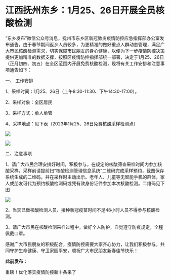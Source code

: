 # 江西抚州东乡：1月25、26日开展全员核酸检测

“东乡发布”微信公众号消息，抚州市东乡区新冠肺炎疫情防控应急指挥部办公室发布通告，由于春节期间返乡人员较多，为更精准的做好重点人群动态管理，满足广大市民核酸检测需求，切实保障市民朋友的身心健康，以便为下一步疫情防控决策提供更加精准的数据支撑，按照区疫情防控指挥部统一部署，决定于1月25、26日（正月初四、初五）在全区范围内开展免费核酸检测，现将有关工作安排和注意事项通告如下：

一、 工作安排

1、采样时间：1月25、26日（上午8:30-11:30、下午14:30-17:00）。

2、采样对象：全区居民

3、采样方式：单人单管

4、采样地点：见下表（2023年1月25、26日免费核酸采样检测点）

![](https://inews.gtimg.com/newsapp_bt/0/15625466006/1000)

![](https://inews.gtimg.com/newsapp_bt/0/15625466005/1000)

二、注意事项

1、请广大市民合理安排好时间，积极参与，在规定的核酸筛查采样时间内参加核酸采样，采样前请提前扫“核酸检测管理信息系统”二维码完成采样预约，截图保存系统生成的二维码，并在采样时主动出示。老年人、儿童等无智能手机的群体，家人或朋友可代为预约核酸检测码或凭有效身份证件参加本次核酸检测。二维码见下图

![](https://inews.gtimg.com/newsapp_bt/0/15625466001/1000)

2、当天已做核酸检测人员、接种新冠疫苗时间不足48小时人员不得参与核酸检测。

3、请广大市民在核酸检测采样过程中，做好个人防护，自觉遵守防疫规定，全程佩戴口罩。

感谢广大市民朋友的积极配合，疫情防控需要大家齐心协力，让我们积极参与，共同守护生命健康、守卫家园平安，顺祝广大市民朋友新春佳节快乐！

**此前发布：**

重磅！优化落实疫情防控新十条来了

